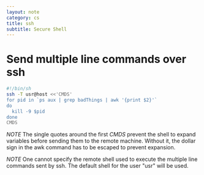 ```yaml
---
layout: note
category: cs
title: ssh
subtitle: Secure Shell
---
```


Send multiple line commands over ssh
====================================

```bash
#!/bin/sh
ssh -T usr@host <<'CMDS'
for pid in `ps aux | grep badThings | awk '{print $2}'`
do
  kill -9 $pid
done
CMDS
```

*NOTE* The single quotes around the first *CMDS* prevent the shell to expand
variables before sending them to the remote machine. Without it, the dollar
sign in the awk command has to be escaped to prevent expansion.

*NOTE* One cannot specify the remote shell used to execute the multiple line
commands sent by ssh. The default shell for the user "usr" will be used.

